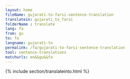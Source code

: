 ```yaml
---
layout: home
fileName: gujarati-to-farsi-sentence-translation
translatein: gujarati_to_farsi
folderName : translate
lang: fa
from: gu
to: fa
langname: gujarati-to
permalink: /fa/gujarati-to-farsi-sentence-translation
tool: sentence-translations
matchurls: en&&gu&&fa
---
```

{% include section/translateinto.html %}
